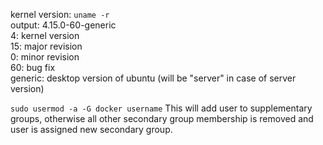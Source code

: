 kernel version: `uname -r` <br>
output: 4.15.0-60-generic <br>
4: kernel version <br>
15: major revision <br>
0: minor revision <br>
60: bug fix <br>
generic: desktop version of ubuntu \(will be "server" in case of server version\)

`sudo usermod -a -G docker username`
This will add user to supplementary groups, otherwise all other secondary group membership is removed and user is assigned new secondary group.
